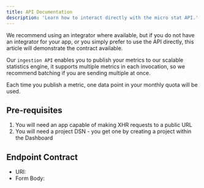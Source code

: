```yaml
---
title: API Documentation
description: 'Learn how to interact directly with the micro stat API.'
---
```


We recommend using an integrator where available, but if you do not have an integrator for your app, or you simply prefer to use the API directly, this article will demonstrate the contract available.

Our `ingestion API` enables you to publish your metrics to our scalable statistics engine, it supports multiple metrics in each invocation, so we recommend batching if you are sending multiple at once.

Each time you publish a metric, one data point in your monthly quota will be used. 

## Pre-requisites
1. You will need an app capable of making XHR requests to a public URL
2. You will need a project DSN - you get one by creating a project within the Dashboard

## Endpoint Contract
- URI: 
- Form Body: 
